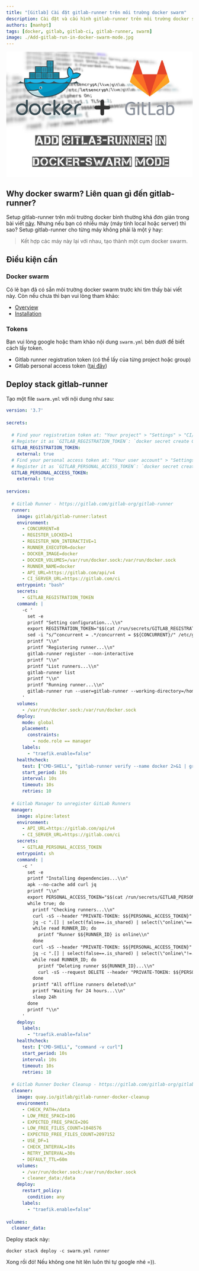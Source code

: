 ```yaml
---
title: "[Gitlab] Cài đặt gitlab-runner trên môi trường docker swarm"
description: Cài đặt và cấu hình gitlab-runner trên môi trường docker swarm. Triển khai CI/CD cho project với gitlab-runner và docker swarm cluster.
authors: [manhpt]
tags: [docker, gitlab, gitlab-ci, gitlab-runner, swarm]
image: ./Add-gitlab-run-in-docker-swarm-mode.jpg
---
```


![](./Add-gitlab-run-in-docker-swarm-mode.jpg)

## Why docker swarm? Liên quan gì đến gitlab-runner?

Setup gitlab-runner trên môi trường docker bình thường khá đơn giản trong bài viết [này](../2019-06-21-gitlab-cai-dat-gitlab-runner-su-dung-moi-truong-docker/index.md). Nhưng nếu bạn có nhiều máy (máy tính local hoặc server) thì sao? Setup gitlab-runner cho từng máy không phải là một ý hay:

> Kết hợp các máy này lại với nhau, tạo thành một cụm docker swarm.

## Điều kiện cần

### Docker swarm

Có lẽ bạn đã có sẵn môi trường docker swarm trước khi tìm thấy bài viết này. Còn nếu chưa thì bạn vui lòng tham khảo:

- [Overview](https://docs.docker.com/engine/swarm/)
- [Installation](https://docs.docker.com/engine/swarm/swarm-tutorial/create-swarm/)

### Tokens

Bạn vui lòng google hoặc tham khảo nội dung `swarm.yml` bên dưới để biết cách lấy token.

- Gitlab runner registration token (có thể lấy của từng project hoặc group)
- Gitlab personal access token ([tại đây](https://gitlab.com/profile/personal_access_tokens))

## Deploy stack gitlab-runner

Tạo một file `swarm.yml` với nội dung như sau:

```yaml
version: '3.7'

secrets:

  # Find your registration token at: "Your project" > "Settings" > "CI/CD" > "Runners settings" > "Specific Runners" (look for registration token)
  # Register it as `GITLAB_REGISTRATION_TOKEN`: `docker secret create GITLAB_REGISTRATION_TOKEN YOUR_REGISTRATION_TOKEN`
  GITLAB_REGISTRATION_TOKEN:
    external: true
  # Find your personal access token at: "Your user account" > "Settings" > "Access Tokens" > "Create personal access token" (for api)
  # Register it as `GITLAB_PERSONAL_ACCESS_TOKEN`: `docker secret create GITLAB_PERSONAL_ACCESS_TOKEN <YOUR ACCESS TOKEN>`
  GITLAB_PERSONAL_ACCESS_TOKEN:
    external: true

services:

  # Gitlab Runner - https://gitlab.com/gitlab-org/gitlab-runner
  runner:
    image: gitlab/gitlab-runner:latest
    environment:
      - CONCURRENT=8
      - REGISTER_LOCKED=1
      - REGISTER_NON_INTERACTIVE=1
      - RUNNER_EXECUTOR=docker
      - DOCKER_IMAGE=docker
      - DOCKER_VOLUMES=/var/run/docker.sock:/var/run/docker.sock
      - RUNNER_NAME=docker
      - API_URL=https://gitlab.com/api/v4
      - CI_SERVER_URL=https://gitlab.com/ci
    entrypoint: "bash"
    secrets:
      - GITLAB_REGISTRATION_TOKEN
    command: |
      -c '
        set -e
        printf "Setting configuration...\\n"
        export REGISTRATION_TOKEN="$$(cat /run/secrets/GITLAB_REGISTRATION_TOKEN)"
        sed -i "s/^concurrent = .*/concurrent = $${CONCURRENT}/" /etc/gitlab-runner/config.toml
        printf "\\n"
        printf "Registering runner...\\n"
        gitlab-runner register --non-interactive
        printf "\\n"
        printf "List runners...\\n"
        gitlab-runner list
        printf "\\n"
        printf "Running runner...\\n"
        gitlab-runner run --user=gitlab-runner --working-directory=/home/gitlab-runner
      '
    volumes:
      - /var/run/docker.sock:/var/run/docker.sock
    deploy:
      mode: global
      placement:
        constraints:
          - node.role == manager
      labels:
        - "traefik.enable=false"
    healthcheck:
      test: ["CMD-SHELL", "gitlab-runner verify --name docker 2>&1 | grep --quiet \"is alive\""]
      start_period: 10s
      interval: 10s
      timeout: 10s
      retries: 10

  # Gitlab Manager to unregister GitLab Runners
  manager:
    image: alpine:latest
    environment:
      - API_URL=https://gitlab.com/api/v4
      - CI_SERVER_URL=https://gitlab.com/ci
    secrets:
      - GITLAB_PERSONAL_ACCESS_TOKEN
    entrypoint: sh
    command: |
      -c '
        set -e
        printf "Installing dependencies...\\n"
        apk --no-cache add curl jq
        printf "\\n"
        export PERSONAL_ACCESS_TOKEN="$$(cat /run/secrets/GITLAB_PERSONAL_ACCESS_TOKEN)"
        while true; do
          printf "Checking runners...\\n"
          curl -sS --header "PRIVATE-TOKEN: $${PERSONAL_ACCESS_TOKEN}" "$${API_URL}/runners?per_page=100" | \
          jq -c ".[] | select(false==.is_shared) | select(\"online\"==.status) | .id" | \
          while read RUNNER_ID; do
            printf "Runner $${RUNNER_ID} is online\\n"
          done
          curl -sS --header "PRIVATE-TOKEN: $${PERSONAL_ACCESS_TOKEN}" "$${API_URL}/runners?per_page=100" | \
          jq -c ".[] | select(false==.is_shared) | select(\"online\"!=.status) | .id" | \
          while read RUNNER_ID; do
            printf "Deleting runner $${RUNNER_ID}...\\n"
            curl -sS --request DELETE --header "PRIVATE-TOKEN: $${PERSONAL_ACCESS_TOKEN}" "$${API_URL}/runners/$${RUNNER_ID}"
          done
          printf "All offline runners deleted\\n"
          printf "Waiting for 24 hours...\\n"
          sleep 24h
        done
        printf "\\n"
      '
    deploy:
      labels:
        - "traefik.enable=false"
    healthcheck:
      test: ["CMD-SHELL", "command -v curl"]
      start_period: 10s
      interval: 10s
      timeout: 10s
      retries: 10

  # Gitlab Runner Docker Cleanup - https://gitlab.com/gitlab-org/gitlab-runner-docker-cleanup
  cleaner:
    image: quay.io/gitlab/gitlab-runner-docker-cleanup
    environment:
      - CHECK_PATH=/data
      - LOW_FREE_SPACE=10G
      - EXPECTED_FREE_SPACE=20G
      - LOW_FREE_FILES_COUNT=1048576
      - EXPECTED_FREE_FILES_COUNT=2097152
      - USE_DF=1
      - CHECK_INTERVAL=10s
      - RETRY_INTERVAL=30s
      - DEFAULT_TTL=60m
    volumes:
      - /var/run/docker.sock:/var/run/docker.sock
      - cleaner_data:/data
    deploy:
      restart_policy:
        condition: any
      labels:
        - "traefik.enable=false"

volumes:
  cleaner_data:
```

Deploy stack này:

```shell
docker stack deploy -c swarm.yml runner
```

Xong rồi đó! Nếu không one hit lên luôn thì tự google nhé =)).
